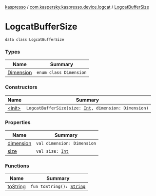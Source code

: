 [kaspresso](../../index.md) / [com.kaspersky.kaspresso.device.logcat](../index.md) / [LogcatBufferSize](./index.md)

# LogcatBufferSize

`data class LogcatBufferSize`

### Types

| Name | Summary |
|---|---|
| [Dimension](-dimension/index.md) | `enum class Dimension` |

### Constructors

| Name | Summary |
|---|---|
| [&lt;init&gt;](-init-.md) | `LogcatBufferSize(size: `[`Int`](https://kotlinlang.org/api/latest/jvm/stdlib/kotlin/-int/index.html)`, dimension: Dimension)` |

### Properties

| Name | Summary |
|---|---|
| [dimension](dimension.md) | `val dimension: Dimension` |
| [size](size.md) | `val size: `[`Int`](https://kotlinlang.org/api/latest/jvm/stdlib/kotlin/-int/index.html) |

### Functions

| Name | Summary |
|---|---|
| [toString](to-string.md) | `fun toString(): `[`String`](https://kotlinlang.org/api/latest/jvm/stdlib/kotlin/-string/index.html) |

